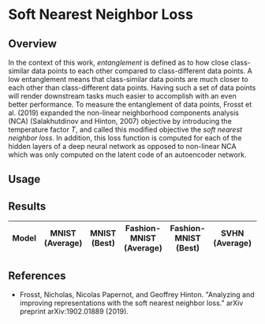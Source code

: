 # Soft Nearest Neighbor Loss

## Overview

In the context of this work, _entanglement_ is defined as to how close class-similar data points to each other compared to class-different data points. A low entanglement means that class-similar data points are much closer to each other than class-different data points. Having such a set of data points will render downstream tasks much easier to accomplish with an even better performance. To measure the entanglement of data points, Frosst et al. (2019) expanded the non-linear neighborhood components analysis (NCA) (Salakhutdinov and Hinton, 2007) objective by introducing the temperature factor _T_, and called this modified objective the _soft nearest neighbor loss_. In addition, this loss function is computed for each of the hidden layers of a deep neural network as opposed to non-linear NCA which was only computed on the latent code of an autoencoder network.

## Usage

## Results

| Model | MNIST (Average) | MNIST (Best) | Fashion-MNIST (Average) | Fashion-MNIST (Best) | SVHN (Average) | SVHN (Best) |
| ----- | --------------- | ------------ | ----------------------- | -------------------- | -------------- | ----------- |


## References

- Frosst, Nicholas, Nicolas Papernot, and Geoffrey Hinton. "Analyzing and improving representations with the soft nearest neighbor loss." arXiv preprint arXiv:1902.01889 (2019).
